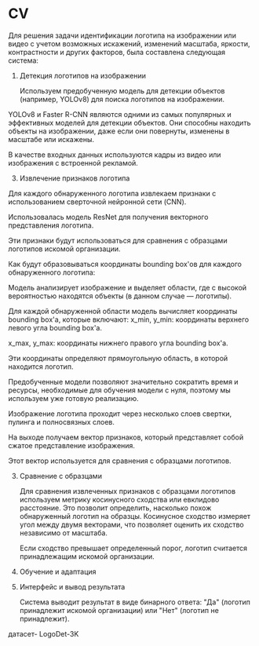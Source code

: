 # CV

Для решения задачи идентификации логотипа на изображении или видео с учетом возможных искажений, изменений масштаба, яркости, контрастности и других факторов, была составлена следующая система:


1. Детекция логотипов на изображении


   Используем предобученную модель для детекции объектов (например, YOLOv8) для поиска логотипов на изображении.
   
YOLOv8 и Faster R-CNN являются одними из самых популярных и эффективных моделей для детекции объектов. Они способны находить объекты на изображении, даже если они повернуты, изменены в масштабе или искажены.

   В качестве входных данных используются кадры из видео или изображения с встроенной рекламой.

3. Извлечение признаков логотипа

   
  Для каждого обнаруженного логотипа извлекаем признаки с использованием сверточной нейронной сети (CNN). 
  
Использовалась модель ResNet для получения векторного представления логотипа.

   Эти признаки будут использоваться для сравнения с образцами логотипов искомой организации.
     
Как будут образовываться координаты bounding box'ов для каждого обнаруженного логотипа:

Модель анализирует изображение и выделяет области, где с высокой вероятностью находятся объекты (в данном случае — логотипы).
  
Для каждой обнаруженной области модель вычисляет координаты bounding box'а, которые включают:
  x_min, y_min: координаты верхнего левого угла bounding box'а.
  
  x_max, y_max: координаты нижнего правого угла bounding box'а.
  
  Эти координаты определяют прямоугольную область, в которой находится логотип.

Предобученные модели позволяют значительно сократить время и ресурсы, необходимые для обучения модели с нуля, поэтому мы используем уже готовую реализацию.

  Изображение логотипа проходит через несколько слоев свертки, пулинга и полносвязных слоев.
  
  На выходе получаем вектор признаков, который представляет собой сжатое представление изображения.
  
  Этот вектор используется для сравнения с образцами логотипов.

3. Сравнение с образцами
   
   Для сравнения извлеченных признаков с образцами логотипов используем метрику косинусного сходства или евклидово расстояние. Это позволит определить, насколько похож обнаруженный логотип на образцы.
Косинусное сходство измеряет угол между двумя векторами, что позволяет оценить их сходство независимо от масштаба.

     Если сходство превышает определенный порог, логотип считается принадлежащим искомой организации.

4. Обучение и адаптация

5. Интерфейс и вывод результата
   
   Система выводит результат в виде бинарного ответа: "Да" (логотип принадлежит искомой организации) или "Нет" (логотип не принадлежит).

датасет- LogoDet-3K
